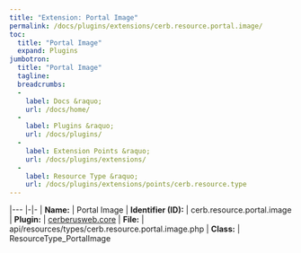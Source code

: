 ```yaml
---
title: "Extension: Portal Image"
permalink: /docs/plugins/extensions/cerb.resource.portal.image/
toc:
  title: "Portal Image"
  expand: Plugins
jumbotron:
  title: "Portal Image"
  tagline: 
  breadcrumbs:
  -
    label: Docs &raquo;
    url: /docs/home/
  -
    label: Plugins &raquo;
    url: /docs/plugins/
  -
    label: Extension Points &raquo;
    url: /docs/plugins/extensions/
  -
    label: Resource Type &raquo;
    url: /docs/plugins/extensions/points/cerb.resource.type
---
```


|---
|-|-
| **Name:** | Portal Image
| **Identifier (ID):** | cerb.resource.portal.image
| **Plugin:** | [cerberusweb.core](/docs/plugins/cerberusweb.core/)
| **File:** | api/resources/types/cerb.resource.portal.image.php
| **Class:** | ResourceType_PortalImage

